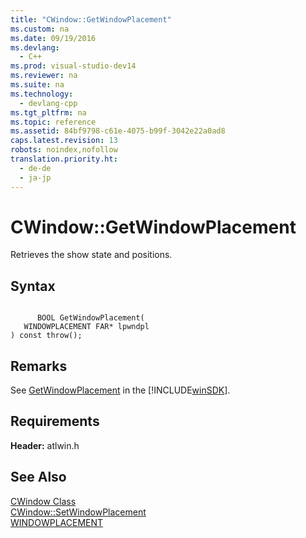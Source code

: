 ```yaml
---
title: "CWindow::GetWindowPlacement"
ms.custom: na
ms.date: 09/19/2016
ms.devlang: 
  - C++
ms.prod: visual-studio-dev14
ms.reviewer: na
ms.suite: na
ms.technology: 
  - devlang-cpp
ms.tgt_pltfrm: na
ms.topic: reference
ms.assetid: 84bf9798-c61e-4075-b99f-3042e22a0ad8
caps.latest.revision: 13
robots: noindex,nofollow
translation.priority.ht: 
  - de-de
  - ja-jp
---
```

# CWindow::GetWindowPlacement
Retrieves the show state and positions.  
  
## Syntax  
  
```  
  
      BOOL GetWindowPlacement(  
   WINDOWPLACEMENT FAR* lpwndpl   
) const throw();  
```  
  
## Remarks  
 See [GetWindowPlacement](http://msdn.microsoft.com/library/windows/desktop/ms633518) in the [!INCLUDE[winSDK](../vs140/includes/winSDK_md.md)].  
  
## Requirements  
 **Header:** atlwin.h  
  
## See Also  
 [CWindow Class](../vs140/CWindow-Class.md)   
 [CWindow::SetWindowPlacement](../vs140/CWindow--SetWindowPlacement.md)   
 [WINDOWPLACEMENT](http://msdn.microsoft.com/library/windows/desktop/ms632611)